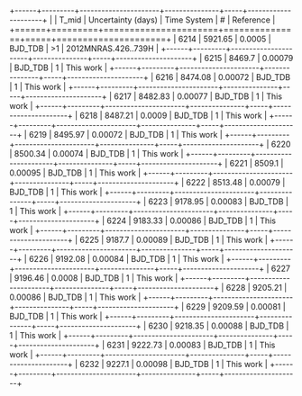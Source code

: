 +------+---------+----------------------+---------------+-----+---------------------+
|      |   T_mid |   Uncertainty (days) | Time System   | #   | Reference           |
+======+=========+======================+===============+=====+=====================+
| 6214 | 5921.65 |              0.0005  | BJD_TDB       | >1  | 2012MNRAS.426..739H |
+------+---------+----------------------+---------------+-----+---------------------+
| 6215 | 8469.7  |              0.00079 | BJD_TDB       | 1   | This work           |
+------+---------+----------------------+---------------+-----+---------------------+
| 6216 | 8474.08 |              0.00072 | BJD_TDB       | 1   | This work           |
+------+---------+----------------------+---------------+-----+---------------------+
| 6217 | 8482.83 |              0.00077 | BJD_TDB       | 1   | This work           |
+------+---------+----------------------+---------------+-----+---------------------+
| 6218 | 8487.21 |              0.0009  | BJD_TDB       | 1   | This work           |
+------+---------+----------------------+---------------+-----+---------------------+
| 6219 | 8495.97 |              0.00072 | BJD_TDB       | 1   | This work           |
+------+---------+----------------------+---------------+-----+---------------------+
| 6220 | 8500.34 |              0.00074 | BJD_TDB       | 1   | This work           |
+------+---------+----------------------+---------------+-----+---------------------+
| 6221 | 8509.1  |              0.00095 | BJD_TDB       | 1   | This work           |
+------+---------+----------------------+---------------+-----+---------------------+
| 6222 | 8513.48 |              0.00079 | BJD_TDB       | 1   | This work           |
+------+---------+----------------------+---------------+-----+---------------------+
| 6223 | 9178.95 |              0.00083 | BJD_TDB       | 1   | This work           |
+------+---------+----------------------+---------------+-----+---------------------+
| 6224 | 9183.33 |              0.00086 | BJD_TDB       | 1   | This work           |
+------+---------+----------------------+---------------+-----+---------------------+
| 6225 | 9187.7  |              0.00089 | BJD_TDB       | 1   | This work           |
+------+---------+----------------------+---------------+-----+---------------------+
| 6226 | 9192.08 |              0.00084 | BJD_TDB       | 1   | This work           |
+------+---------+----------------------+---------------+-----+---------------------+
| 6227 | 9196.46 |              0.0008  | BJD_TDB       | 1   | This work           |
+------+---------+----------------------+---------------+-----+---------------------+
| 6228 | 9205.21 |              0.00086 | BJD_TDB       | 1   | This work           |
+------+---------+----------------------+---------------+-----+---------------------+
| 6229 | 9209.59 |              0.00081 | BJD_TDB       | 1   | This work           |
+------+---------+----------------------+---------------+-----+---------------------+
| 6230 | 9218.35 |              0.00088 | BJD_TDB       | 1   | This work           |
+------+---------+----------------------+---------------+-----+---------------------+
| 6231 | 9222.73 |              0.00083 | BJD_TDB       | 1   | This work           |
+------+---------+----------------------+---------------+-----+---------------------+
| 6232 | 9227.1  |              0.00098 | BJD_TDB       | 1   | This work           |
+------+---------+----------------------+---------------+-----+---------------------+